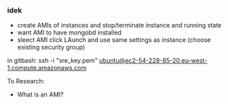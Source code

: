 ### idek

- create AMIs of instances and stop/terminate instance and running state
- want AMI to have mongobd installed
- sleect AMI click LAunch and use same settings as instance (choose existing security group)

in gitbash: ssh -i "sre_key.pem" ubuntu@ec2-54-228-85-20.eu-west-1.compute.amazonaws.com


To Research:

- What is an AMI?
